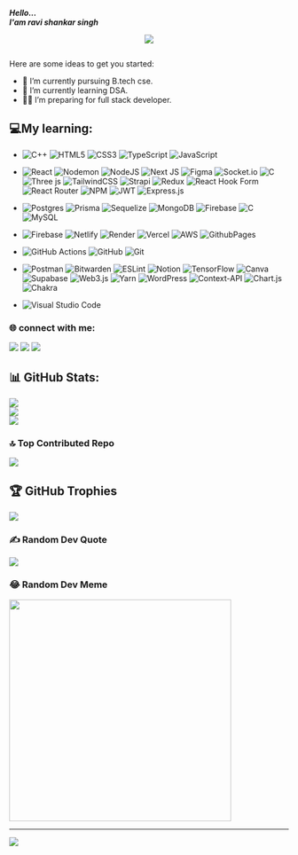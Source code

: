 ***Hello...***
<br>
***I'am ravi shankar singh***
<p align="center"><a href="https://git.io/typing-svg"><img src="https://readme-typing-svg.herokuapp.com?font=Pacifico&center=true&size=45&color=58a6ff&pause=1000&vCenter=true&width=650&height=120&lines=%F0%9F%91%A8%F0%9F%8F%BC%E2%80%8D%F0%9F%92%BBRavi+shankar+singh;%F0%9F%94%91+Interested+to+learn+tech;%F0%9F%92%BB+Software+Engineer"/></a></p>

<p align="center"><img src="https://media.licdn.com/dms/image/D5616AQHTM66JF-kYjg/profile-displaybackgroundimage-shrink_350_1400/0/1670238963661?e=1677715200&v=beta&t=nDQizzNhSev0uEk34LvWF2AaJhgxcps-XEpzEr5DYw8" alt=""></p>

<!--![img](https://media.licdn.com/dms/image/D5616AQHTM66JF-kYjg/profile-displaybackgroundimage-shrink_350_1400/0/1670238963661?e=1677715200&v=beta&t=nDQizzNhSev0uEk34LvWF2AaJhgxcps-XEpzEr5DYw8)-->

<!--<img src="https://images.unsplash.com/photo-1542831371-29b0f74f9713?ixlib=rb-4.0.3&ixid=MnwxMjA3fDB8MHxwaG90by1wYWdlfHx8fGVufDB8fHx8&auto=format&fit=crop&w=870&q=80" alt="" height="300" width="100%">-->





<!--**ravisingh9302/ravisingh9302** is a ✨ _special_ ✨ repository because its `README.md` (this file) appears on your GitHub profile.-->

Here are some ideas to get you started:

- 🔭 I’m currently pursuing B.tech cse.
- 🌱 I’m currently learning DSA.
- 🧑‍💻 I’m preparing for full stack developer.
<!--- 🤔 I’m looking for help with ...-->
<!--- 💬 Ask me about ...-->
<!--- 📫 How to reach me: ...-->
<!--- 😄 Pronouns: ...-->
<!--- ⚡ Fun fact: ...-->


## 💻My learning:	
-  ![C++](https://img.shields.io/badge/c++-%2300599C.svg?style=flat&logo=c%2B%2B&logoColor=white)
   ![HTML5](https://img.shields.io/badge/html5-%23E34F26.svg?style=flat&logo=html5&logoColor=white)
   ![CSS3](https://img.shields.io/badge/css3-%231572B6.svg?style=flat&logo=css3&logoColor=white)
   ![TypeScript](https://img.shields.io/badge/typescript-%23007ACC.svg?style=flat&logo=typescript&logoColor=white)
   ![JavaScript](https://img.shields.io/badge/javascript-%23323330.svg?style=flat&logo=javascript&logoColor=%23F7DF1E)

+  ![React](https://img.shields.io/badge/react-%2320232a.svg?style=flat&logo=react&logoColor=%2361DAFB)
   ![Nodemon](https://img.shields.io/badge/NODEMON-%23323330.svg?style=flat&logo=nodemon&logoColor=%BBDEAD)
   ![NodeJS](https://img.shields.io/badge/node.js-6DA55F?style=flat&logo=node.js&logoColor=white)
   ![Next JS](https://img.shields.io/badge/Next-black?style=flat&logo=next.js&logoColor=white)
   ![Figma](https://img.shields.io/badge/figma-%23F24E1E.svg?style=flat&logo=figma&logoColor=white)
   ![Socket.io](https://img.shields.io/badge/Socket.io-black?style=flat&logo=socket.io&badgeColor=010101)
   ![C](https://img.shields.io/badge/-Webrtc-333333?style=flat&logo=webrtc)
   ![Three js](https://img.shields.io/badge/threejs-black?style=flat&logo=three.js&logoColor=white)
   ![TailwindCSS](https://img.shields.io/badge/tailwindcss-%2338B2AC.svg?style=flat&logo=tailwind-css&logoColor=white)
   ![Strapi](https://img.shields.io/badge/strapi-%232E7EEA.svg?style=flat&logo=strapi&logoColor=white)
   ![Redux](https://img.shields.io/badge/redux-%23593d88.svg?style=flat&logo=redux&logoColor=white)
   ![React Hook Form](https://img.shields.io/badge/React%20Hook%20Form-%23EC5990.svg?style=flat&logo=reacthookform&logoColor=white)
   ![React Router](https://img.shields.io/badge/React_Router-CA4245?style=flat&logo=react-router&logoColor=white)
   ![NPM](https://img.shields.io/badge/NPM-%23CB3837.svg?style=flat&logo=npm&logoColor=white)
   ![JWT](https://img.shields.io/badge/JWT-black?style=flat&logo=JSON%20web%20tokens)
   ![Express.js](https://img.shields.io/badge/express.js-%23404d59.svg?style=flat&logo=express&logoColor=%2361DAFB) 

+  ![Postgres](https://img.shields.io/badge/postgres-%23316192.svg?style=flat&logo=postgresql&logoColor=white)
   ![Prisma](https://img.shields.io/badge/Prisma-3982CE?style=flat&logo=Prisma&logoColor=white)
   ![Sequelize](https://img.shields.io/badge/Sequelize-52B0E7?style=flat&logo=Sequelize&logoColor=white)
   ![MongoDB](https://img.shields.io/badge/MongoDB-%234ea94b.svg?style=flat&logo=mongodb&logoColor=white)
   ![Firebase](https://img.shields.io/badge/firebase-a08021?style=flat&logo=firebase&logoColor=ffcd34)
   ![C](https://img.shields.io/badge/-Awslambda-333333?style=flat&logo=awslambda)
   ![MySQL](https://img.shields.io/badge/mysql-4479A1.svg?style=flat&logo=mysql&logoColor=white)
   
+  ![Firebase](https://img.shields.io/badge/firebase-%23039BE5.svg?style=flat&logo=firebase)
   ![Netlify](https://img.shields.io/badge/netlify-%23000000.svg?style=flat&logo=netlify&logoColor=#00C7B7)
   ![Render](https://img.shields.io/badge/Render-%46E3B7.svg?style=flat&logo=render&logoColor=white)
   ![Vercel](https://img.shields.io/badge/vercel-%23000000.svg?style=flat&logo=vercel&logoColor=white)
   ![AWS](https://img.shields.io/badge/AWS-%23FF9900.svg?style=flat&logo=amazon-aws&logoColor=white)
   ![GithubPages](https://img.shields.io/badge/github%20pages-121013?style=flat&logo=github&logoColor=white)
   
+  ![GitHub Actions](https://img.shields.io/badge/github%20actions-%232671E5.svg?style=flat&logo=githubactions&logoColor=white)
   ![GitHub](https://img.shields.io/badge/github-%23121011.svg?style=flat&logo=github&logoColor=white)
   ![Git](https://img.shields.io/badge/git-%23F05033.svg?style=flat&logo=git&logoColor=white)
   
+  ![Postman](https://img.shields.io/badge/Postman-FF6C37?style=flat&logo=postman&logoColor=white) 
   ![Bitwarden](https://img.shields.io/badge/bitwarden-%23175DDC.svg?style=flat&logo=bitwarden&logoColor=white) 
   ![ESLint](https://img.shields.io/badge/ESLint-4B3263?style=flat&logo=eslint&logoColor=white) 
   ![Notion](https://img.shields.io/badge/Notion-%23000000.svg?style=flat&logo=notion&logoColor=white) 
   ![TensorFlow](https://img.shields.io/badge/TensorFlow-%23FF6F00.svg?style=flat&logo=TensorFlow&logoColor=white) 
   ![Canva](https://img.shields.io/badge/Canva-%2300C4CC.svg?style=flat&logo=Canva&logoColor=white) 
   ![Supabase](https://img.shields.io/badge/Supabase-3ECF8E?style=flat&logo=supabase&logoColor=white) 
   ![Web3.js](https://img.shields.io/badge/web3.js-F16822?style=flat&logo=web3.js&logoColor=white)
   ![Yarn](https://img.shields.io/badge/yarn-%232C8EBB.svg?style=flat&logo=yarn&logoColor=white)
   ![WordPress](https://img.shields.io/badge/WordPress-%23117AC9.svg?style=flat&logo=WordPress&logoColor=white)
   ![Context-API](https://img.shields.io/badge/Context--Api-000000?style=flat&logo=react) 
   ![Chart.js](https://img.shields.io/badge/chart.js-F5788D.svg?style=flat&logo=chart.js&logoColor=white) 
   ![Chakra](https://img.shields.io/badge/chakra-%234ED1C5.svg?style=flat&logo=chakraui&logoColor=white)
   
- ![Visual Studio Code](https://img.shields.io/badge/-Visual%20Studio%20Code-333333?style=flat&logo=visual-studio-code&logoColor=007ACC)


### 🌐 connect with me:
<!--- [![LinkedIn](https://img.shields.io/badge/LinkedIn-%230077B5.svg?logo=linkedin&logoColor=white)](https://linkedin.com/in/ravisingh9302) -->
[![](https://img.shields.io/badge/LinkedIn-ravishankar-blue)](www.linkedin.com/in/ravisingh9302)
[![](https://img.shields.io/badge/Gmail-ravisingh930218-orange)](mailto:ravisingh930218@gmail.com)
[![](https://img.shields.io/badge/HackerRank-ravishankar8516-green)](https://www.hackerrank.com/@ravishankar8516)


## 📊 GitHub Stats:
![](https://github-readme-stats.vercel.app/api?username=ravisingh9302&theme=vue-dark&hide_border=false&include_all_commits=true&count_private=false)<br/>
![](https://github-readme-streak-stats.herokuapp.com/?user=ravisingh9302&theme=vue-dark&hide_border=false)<br/>
![](https://github-readme-stats.vercel.app/api/top-langs/?username=ravisingh9302&theme=vue-dark&hide_border=false&include_all_commits=true&count_private=false&layout=compact)

### 🔝 Top Contributed Repo
![](https://github-contributor-stats.vercel.app/api?username=ravisingh9302&limit=5&theme=dark&combine_all_yearly_contributions=true)



## 🏆 GitHub Trophies
![](https://github-profile-trophy.vercel.app/?username=ravisingh9302&theme=radical&no-frame=false&no-bg=false&margin-w=4)
<!--- [![trophy](https://github-profile-trophy.vercel.app/?username=ravisingh9302&theme=discord&margin-w=15 )](https://github.com/ravisingh9302) -->


### ✍️ Random Dev Quote
![](https://quotes-github-readme.vercel.app/api?type=horizontal&theme=dark)


### 😂 Random Dev Meme
<img src='https://memer-new.vercel.app/' style="height: 400px;"/>

---
![](https://komarev.com/ghpvc/?username=ravisingh9302&style=plastic&lebel=Visitors)
<!--- ![](https://komarev.com/ghpvc/?username=ravisingh930218&label=PROFILE+VIEWS) -->
<!--- [![](https://visitcount.itsvg.in/api?id=ravisingh9302&icon=2&color=3)](https://visitcount.itsvg.in) -->





